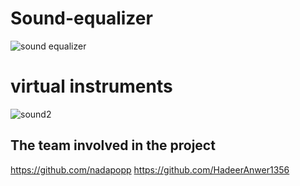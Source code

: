 # Sound-equalizer
![sound equalizer](https://user-images.githubusercontent.com/61320897/169918897-01f4ff9a-1768-4098-b2f2-407122d3aa6d.PNG)
# virtual instruments
![sound2](https://user-images.githubusercontent.com/61320897/169918959-45a3105f-875a-4e6b-9549-7ef591d57449.PNG)
## The team involved in the project
https://github.com/nadapopp
https://github.com/HadeerAnwer1356

